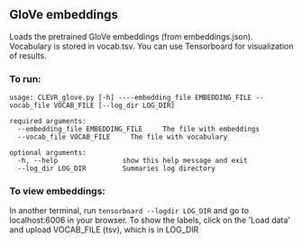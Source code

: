 ## GloVe embeddings

Loads the pretrained GloVe embeddings (from embeddings.json). Vocabulary is stored in vocab.tsv. You can use Tensorboard for visualization of results.

### To run:

```
usage: CLEVR_glove.py [-h] ----embedding_file EMBEDDING_FILE --vocab_file VOCAB_FILE [--log_dir LOG_DIR]

required arguments:
  --embedding_file EMBEDDING_FILE     The file with embeddings
  --vocab_file VOCAB_FILE     The file with vocabulary

optional arguments:
  -h, --help                show this help message and exit
  --log_dir LOG_DIR         Summaries log directory
```


### To view embeddings:
In another terminal, run `tensorboard --logdir LOG_DIR` and go to localhost:6006 in your browser. To show the labels, click on the 'Load data' and upload VOCAB_FILE (tsv), which is in LOG_DIR


